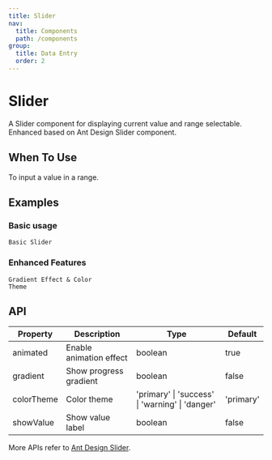 ```yaml
---
title: Slider
nav:
  title: Components
  path: /components
group:
  title: Data Entry
  order: 2
---
```


# Slider

A Slider component for displaying current value and range selectable. Enhanced based on Ant Design Slider component.

## When To Use

To input a value in a range.

## Examples

### Basic usage

<code src="./demos/basic.tsx">Basic Slider</code>

### Enhanced Features

<code src="./demos/enhanced.tsx">Gradient Effect & Color Theme</code>

## API

| Property | Description | Type | Default |
| --- | --- | --- | --- |
| animated | Enable animation effect | boolean | true |
| gradient | Show progress gradient | boolean | false |
| colorTheme | Color theme | 'primary' \| 'success' \| 'warning' \| 'danger' | 'primary' |
| showValue | Show value label | boolean | false |

More APIs refer to [Ant Design Slider](https://ant.design/components/slider#api).